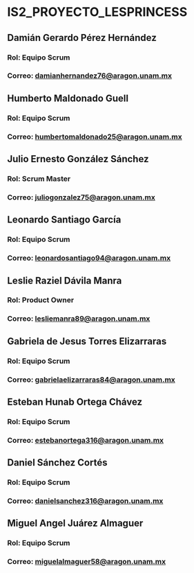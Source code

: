 # IS2_PROYECTO_LESPRINCESS

## Damián Gerardo Pérez Hernández
### Rol: Equipo Scrum
### Correo: damianhernandez76@aragon.unam.mx
## Humberto Maldonado Guell
### Rol: Equipo Scrum
### Correo: humbertomaldonado25@aragon.unam.mx
## Julio Ernesto González Sánchez
### Rol: Scrum Master
### Correo: juliogonzalez75@aragon.unam.mx
## Leonardo Santiago García
### Rol: Equipo Scrum
### Correo: leonardosantiago94@aragon.unam.mx
## Leslie Raziel Dávila Manra
### Rol: Product Owner
### Correo: lesliemanra89@aragon.unam.mx
## Gabriela de Jesus Torres Elizarraras
### Rol: Equipo Scrum
### Correo: gabrielaelizarraras84@aragon.unam.mx
## Esteban Hunab Ortega Chávez
### Rol: Equipo Scrum
### Correo: estebanortega316@aragon.unam.mx
## Daniel Sánchez Cortés
### Rol: Equipo Scrum
### Correo: danielsanchez316@aragon.unam.mx
## Miguel Angel Juárez Almaguer
### Rol: Equipo Scrum
### Correo: miguelalmaguer58@aragon.unam.mx
